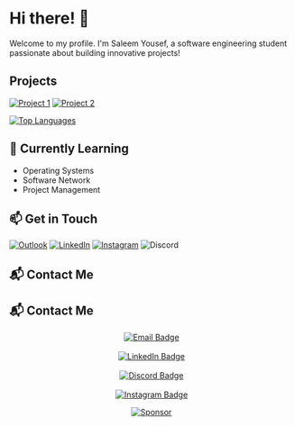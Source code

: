 # Hi there! 👋
Welcome to my profile. I'm Saleem Yousef, a software engineering student passionate about building innovative projects!

## Projects
[![Project 1](https://img.shields.io/badge/GitHub-LeafyLodge-blue?logo=github)](https://github.com/Arikatakur/LeafyLodge) [![Project 2](https://img.shields.io/badge/GitHub-Network%20Transmission%20Simulator-green?logo=github)](https://github.com/Arikatakur/Network-Transmission-Simulator)

[![Top Languages](https://github-readme-stats.vercel.app/api/top-langs/?username=Arikatakur&layout=compact&theme=dark)](https://github.com/Arikatakur)



## 🌱 Currently Learning
- Operating Systems
- Software Network
- Project Management

## 📫 Get in Touch
   [![Outlook](https://img.shields.io/badge/Outlook-blue?style=flat&logo=microsoft-outlook&logoColor=white)](mailto:saleemcollege@hotmail.com)  [![LinkedIn](https://img.shields.io/badge/LinkedIn-Saleem-blue?logo=linkedin)](https://www.linkedin.com/in/saleemyousef/) [![Instagram](https://img.shields.io/badge/Instagram-Follow-red?style=flat&logo=instagram&logoColor=white)](https://www.instagram.com/saleemyousef/) ![Discord](https://img.shields.io/badge/meryio-7289DA?style=flat&logo=discord&logoColor=white)

   ## 📬 Contact Me

## 📬 Contact Me

<div align="center">

  <a href="mailto:your-email@outlook.com">
    <img src="https://img.shields.io/badge/Outlook-Email_Me-blue?style=for-the-badge&logo=microsoft-outlook&logoColor=white" alt="Email Badge">
  </a>
  <br><br>
  <a href="https://www.linkedin.com/in/your-profile/">
    <img src="https://img.shields.io/badge/LinkedIn-Connect-blue?style=for-the-badge&logo=linkedin&logoColor=white" alt="LinkedIn Badge">
  </a>
  <br><br>
  <a href="https://discord.com">
    <img src="https://img.shields.io/badge/Discord-YourUsername%231234-7289DA?style=for-the-badge&logo=discord&logoColor=white" alt="Discord Badge">
  </a>
  <br><br>
  <a href="https://www.instagram.com/yourusername/">
    <img src="https://img.shields.io/badge/Instagram-Follow-blueviolet?style=for-the-badge&logo=instagram&logoColor=white" alt="Instagram Badge">
  </a>

</div>




 <div align="center">

[![Sponsor](https://img.shields.io/badge/Sponsor%20Me-❤-red)](https://github.com/sponsors/Arikatakur)  
</div>
